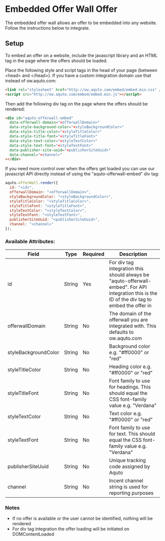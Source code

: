 Embedded Offer Wall Offer
=========================
The embedded offer wall allows an offer to be embedded into any website. Follow the instructions below to integrate.

## Setup
To embed an offer on a website, include the javascript library and an HTML tag in the page where the offers should be 
loaded.

Place the following style and script tags in the head of your page (between \<head\> and \</head\>). If you have a custom integration 
domain use that instead of ow.aquto.com:

```html
<link rel="stylesheet" href="http://ow.aquto.com/embed/embed.min.css" />
<script src="http://ow.aquto.com/embed/embed.min.js"></script>
```

Then add the following div tag on the page where the offers should be rendered:
```html
<div id="aquto-offerwall-embed"
  data-offerwall-domain="<offerwallDomain>"
  data-style-background-color="<styleBackgroundColor>"
  data-style-title-color="<styleTitleColor>"
  data-style-title-font="<styleTitleFont>"
  data-style-text-color="<styleTextColor>"
  data-style-text-font="<styleTextFont>"
  data-publisher-site-uuid="<publisherSiteUuid>"
  data-channel="<channel>"
></div>
```

If you need more control over when the offers get loaded you can use our javascript API directly instead of using the
"aquto-offerwall-embed" div tag:

```javascript
aquto.offerWall.render({
  id: "<id>",
  offerwallDomain: "<offerwallDomain>",
  styleBackgroundColor: "<styleBackgroundColor>",
  styleTitleColor: "<styleTitleColor>",
  styleTitleFont: "<styleTitleFont>",
  styleTextColor: "<styleTextColor>",
  styleTextFont: "<styleTextFont>",
  publisherSiteUuid: "<publisherSiteUuid>",
  channel: "<channel>"
});
```

### Available Attributes:
| Field                | Type   | Required | Description |
|----------------------|--------|----------|-------------|
| id                   | String | Yes | For div tag integration this should always be "aquto-offerwall-embed". For API integration this is the ID of the div tag to embed the offer in |
| offerwallDomain      | String | No  | The domain of the offerwall you are integrated with. This defaults to ow.aquto.com |
| styleBackgroundColor | String | No  | Background color e.g. "#ff0000" or "red" |
| styleTitleColor      | String | No  | Heading color e.g. "#ff0000" or "red" |
| styleTitleFont       | String | No  | Font family to use for headings. This should equal the CSS font-family value e.g. "Verdana" |
| styleTextColor       | String | No  | Text color e.g. "#ff0000" or "red" |
| styleTextFont        | String | No  | Font family to use for text. This should equal the CSS font-family value e.g. "Verdana" |
| publisherSiteUuid    | String | No  | Unique tracking code assigned by Aquto |
| channel              | String | No  | Incent channel string is used for reporting purposes |

### Notes
- If no offer is available or the user cannot be identified, nothing will be rendered
- For div tag integration the offer loading will be initiated on DOMContentLoaded
